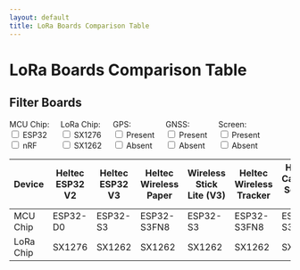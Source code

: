 ```yaml
---
layout: default
title: LoRa Boards Comparison Table
---
```


# LoRa Boards Comparison Table

## Filter Boards

<div style="display: flex; flex-wrap: wrap;">
  <div style="margin-right: 20px;">
    <label>MCU Chip:</label>
    <div>
      <input type="checkbox" id="mcuEsp32" value="ESP32" onchange="filterTable()"> ESP32<br>
      <input type="checkbox" id="mcuNrf" value="nRF" onchange="filterTable()"> nRF<br>
    </div>
  </div>
  <div style="margin-right: 20px;">
    <label>LoRa Chip:</label>
    <div>
      <input type="checkbox" id="loraSx1276" value="SX1276" onchange="filterTable()"> SX1276<br>
      <input type="checkbox" id="loraSx1262" value="SX1262" onchange="filterTable()"> SX1262<br>
    </div>
  </div>
  <div style="margin-right: 20px;">
    <label>GPS:</label>
    <div>
      <input type="checkbox" id="gpsPresent" value="Yes" onchange="filterTable()"> Present<br>
      <input type="checkbox" id="gpsAbsent" value="No" onchange="filterTable()"> Absent<br>
    </div>
  </div>
  <div style="margin-right: 20px;">
    <label>GNSS:</label>
    <div>
      <input type="checkbox" id="gnssPresent" value="Yes" onchange="filterTable()"> Present<br>
      <input type="checkbox" id="gnssAbsent" value="No" onchange="filterTable()"> Absent<br>
    </div>
  </div>
  <div>
    <label>Screen:</label>
    <div>
      <input type="checkbox" id="screenPresent" value="Yes" onchange="filterTable()"> Present<br>
      <input type="checkbox" id="screenAbsent" value="No" onchange="filterTable()"> Absent<br>
    </div>
  </div>
</div>

<div style="overflow-x: auto;">
  <table id="comparisonTable">
    <thead>
      <tr>
        <th>Device</th>
        <th>Heltec ESP32 V2</th>
        <th>Heltec ESP32 V3</th>
        <th>Heltec Wireless Paper</th>
        <th>Wireless Stick Lite (V3)</th>
        <th>Heltec Wireless Tracker</th>
        <th>Heltec Capsule Sensor V3</th>
        <th>Heltec Vision Master E213</th>
        <th>Heltec Vision Master E290</th>        
        <th>T-Deck</th>
        <th>RAK nRF52840</th>
      </tr>
    </thead>
    <tbody>
      <tr>
        <td>MCU Chip</td>
        <td data-mcu="ESP32" data-lora="SX1276" data-gps="No" data-screen="Yes">ESP32-D0</td><!--Heltec V2-->
        <td data-mcu="ESP32" data-lora="SX1262" data-gps="No" data-screen="Yes">ESP32-S3</td><!--Heltec V3-->
        <td data-mcu="ESP32" data-lora="SX1262" data-gps="No" data-screen="Yes">ESP32-S3FN8</td><!--Wireless Paper-->
        <td data-mcu="ESP32" data-lora="SX1262" data-gps="No" data-screen="No">ESP32-S3</td><!--Wireless Stick Lite-->
        <td data-mcu="ESP32" data-lora="SX1262" data-gps="Yes" data-screen="Yes">ESP32-S3FN8</td><!--Wireless Tracker-->
        <td data-mcu="ESP32" data-lora="SX1262" data-gps="No" data-screen="No">ESP32-S3FN8</td><!--Capsule Sensor V3-->
        <td data-mcu="ESP32" data-lora="SX1262" data-gps="No" data-screen="Yes">ESP32-S3R8</td><!--Vision Master E213-->
        <td data-mcu="ESP32" data-lora="SX1262" data-gps="No" data-screen="Yes">ESP32-S3R8</td><!--Vision Master E290--> 
        <td data-mcu="ESP32" data-lora="SX1262" data-gps="No" data-screen="Yes">ESP32-S3</td><!--T-Deck-->
        <td data-mcu="nRF" data-lora="SX1262" data-gps="No" data-screen="No">RAK4631</td><!--RAKRAK19007-->
      </tr>
      <tr>
        <td>LoRa Chip</td>
        <td>SX1276</td><!--Heltec V2-->
        <td>SX1262</td><!--Heltec V3-->
        <td>SX1262</td><!--Wireless Paper-->
        <td>SX1262</td><!--Wireless Stick Lite-->
        <td>SX1262</td><!--Wireless Tracker-->
        <td>SX1262</td><!--Capsule Sensor V3-->
        <td>SX1262</td><!--Vision Master E213-->
        <td>SX1262</td><!--Vision Master E290-->         
        <td>SX1262</td><!--T-Deck-->
        <td>SX1262</td><!--RAKRAK19007-->
      </tr>
      <!-- Add other rows as needed -->
    </tbody>
  </table>
</div>

<script>
  function getCheckedValues(name) {
    var checkboxes = document.querySelectorAll('input[type="checkbox"][id^="' + name + '"]');
    var checkedValues = [];
    checkboxes.forEach(function(checkbox) {
      if (checkbox.checked) {
        checkedValues.push(checkbox.value);
      }
    });
    return checkedValues;
  }

  function filterTable() {
    var mcuChip = getCheckedValues('mcu');
    var loraChip = getCheckedValues('lora');
    var gps = getCheckedValues('gps');
    var screen = getCheckedValues('screen');
    var table = document.getElementById('comparisonTable');
    var rows = table.getElementsByTagName('tr');
    var columnsToShow = new Array(rows[0].cells.length).fill(false);

    // Determine columns to show
    for (var i = 1; i < rows.length; i++) {
      var cells = rows[i].getElementsByTagName('td');

      for (var j = 1; j < cells.length; j++) {
        var cellMcu = cells[j].getAttribute('data-mcu');
        var cellLora = cells[j].getAttribute('data-lora');
        var cellGps = cells[j].getAttribute('data-gps');
        var cellScreen = cells[j].getAttribute('data-screen');

        if ((mcuChip.length && mcuChip.includes(cellMcu)) || 
            (loraChip.length && loraChip.includes(cellLora)) || 
            (gps.length && gps.includes(cellGps)) || 
            (screen.length && screen.includes(cellScreen))) {
          columnsToShow[j] = true;
        }
      }
    }

    // Show or hide columns based on filter
    for (var i = 0; i < rows.length; i++) {
      var cells = rows[i].getElementsByTagName('th');
      for (var j = 1; j < cells.length; j++) {
        cells[j].style.display = columnsToShow[j] ? "" : "none";
      }

      cells = rows[i].getElementsByTagName('td');
      for (var j = 1; j < cells.length; j++) {
        cells[j].style.display = columnsToShow[j] ? "" : "none";
      }
    }
  }
</script>
